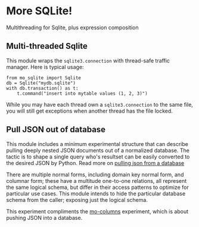 # More SQLite!

Multithreading for Sqlite, plus expression composition

## Multi-threaded Sqlite

This module wraps the `sqlite3.connection` with thread-safe traffic manager.  Here is typical usage: 

    from mo_sqlite import Sqlite
    db = Sqlite("mydb.sqlite")
    with db.transaction() as t:
        t.command("insert into mytable values (1, 2, 3)")

While you may have each thread own a `sqlite3.connection` to the same file, you will still get exceptions when another thread has the file locked.

## Pull JSON out of database

This module includes a minimum experimental structure that can describe pulling deeply nested JSON documents out of a normalized database.  The tactic is to shape a single query who's resultset can be easily converted to the desired JSON by Python. Read more on [pulling json from a database](docs/JSON%20in%20Database.md)

There are multiple normal forms, including domain key normal form, and columnar form;  these have a multitude one-to-one relations, all represent the same logical schema, but differ in their access patterns to optimize for particular use cases.  This module intends to hide the particular database schema from the caller; exposing just the logical schema. 



This experiment compliments the [mo-columns](https://github.com/klahnakoski/mo-columns) experiment, which is about pushing JSON into a database. 
   